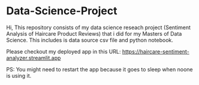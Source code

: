 ﻿# Data-Science-Project
Hi, This repository consists of my data science reseach project (Sentiment Analysis of Haircare Product Reviews) that i did for my Masters of Data Science.
This includes is data source csv file and python notebook.

Please checkout my deployed app in this URL: https://haircare-sentiment-analyzer.streamlit.app 

PS: You might need to restart the app because it goes to sleep when noone is using it.
